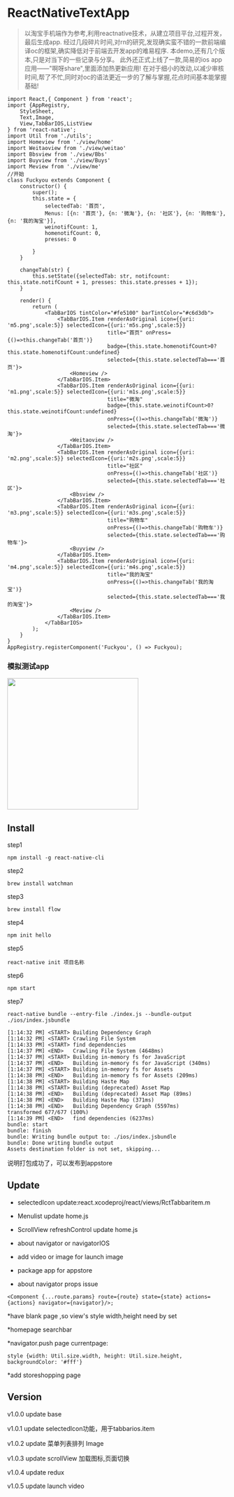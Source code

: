 # ReactNativeTextApp

> 以淘宝手机端作为参考,利用reactnative技术，从建立项目平台,过程开发，最后生成app.
> 经过几段碎片时间,对rn的研究,发现确实蛮不错的一款前端编译oc的框架,确实降低对于前端去开发app的难易程序.
> 本demo,还有几个版本,只是对当下的一些记录与分享。
> 此外还正式上线了一款,简易的ios app应用——"啊呀share",里面添加热更新应用!
> 在对于细小的改动,以减少审核时间,帮了不忙,同时对oc的语法更近一步的了解与掌握,花点时间基本能掌握基础!

```
import React,{ Component } from 'react';
import {AppRegistry,
    StyleSheet,
    Text,Image,
    View,TabBarIOS,ListView
} from 'react-native';
import Util from './utils';
import Homeview from './view/home'
import Weitaoview from './view/weitao'
import Bbsview from './view/Bbs'
import Buyview from './view/Buys'
import Meview from './view/me'
//开始
class Fuckyou extends Component {
    constructor() {
        super();
        this.state = {
            selectedTab: '首页',
            Menus: [{n: '首页'}, {n: '微淘'}, {n: '社区'}, {n: '购物车'}, {n: '我的淘宝'}],
            weinotifCount: 1,
            homenotifCount: 0,
            presses: 0

        }
    }

    changeTab(str) {
        this.setState({selectedTab: str, notifcount: this.state.notifCount + 1, presses: this.state.presses + 1});
    }

    render() {
        return (
            <TabBarIOS tintColor="#fe5100" barTintColor="#c6d3db">
                <TabBarIOS.Item renderAsOriginal icon={{uri: 'm5.png',scale:5}} selectedIcon={{uri:'m5s.png',scale:5}}
                                title="首页" onPress={()=>this.changeTab('首页')}
                                badge={this.state.homenotifCount>0?this.state.homenotifCount:undefined}
                                selected={this.state.selectedTab==='首页'}>
                    <Homeview />
                </TabBarIOS.Item>
                <TabBarIOS.Item renderAsOriginal icon={{uri: 'm1.png',scale:5}} selectedIcon={{uri:'m1s.png',scale:5}}
                                title="微淘"
                                badge={this.state.weinotifCount>0?this.state.weinotifCount:undefined}
                                onPress={()=>this.changeTab('微淘')}
                                selected={this.state.selectedTab==='微淘'}>
                    <Weitaoview />
                </TabBarIOS.Item>
                <TabBarIOS.Item renderAsOriginal icon={{uri: 'm2.png',scale:5}} selectedIcon={{uri:'m2s.png',scale:5}}
                                title="社区"
                                onPress={()=>this.changeTab('社区')}
                                selected={this.state.selectedTab==='社区'}>
                    <Bbsview />
                </TabBarIOS.Item>
                <TabBarIOS.Item renderAsOriginal icon={{uri: 'm3.png',scale:5}} selectedIcon={{uri:'m3s.png',scale:5}}
                                title="购物车"
                                onPress={()=>this.changeTab('购物车')}
                                selected={this.state.selectedTab==='购物车'}>
                    <Buyview />
                </TabBarIOS.Item>
                <TabBarIOS.Item renderAsOriginal icon={{uri: 'm4.png',scale:5}} selectedIcon={{uri:'m4s.png',scale:5}}
                                title="我的淘宝"
                                onPress={()=>this.changeTab('我的淘宝')}
                                selected={this.state.selectedTab==='我的淘宝'}>
                    <Meview />
                </TabBarIOS.Item>
            </TabBarIOS>
        );
    }
}
AppRegistry.registerComponent('Fuckyou', () => Fuckyou);
```

### 模拟测试app

<pre>
<img src='http://slowsay.github.io/ReactNativeTestApp/test.gif' width='300' />
</pre>

## Install

step1
```
npm install -g react-native-cli
```

step2
```
brew install watchman
```
step3
```
brew install flow
```
step4
```
npm init hello
```
step5
```
react-native init 项目名称
```
step6
```
npm start
```
step7
```
react-native bundle --entry-file ./index.js --bundle-output ./ios/index.jsbundle
```

```
[1:14:32 PM] <START> Building Dependency Graph
[1:14:32 PM] <START> Crawling File System
[1:14:33 PM] <START> find dependencies
[1:14:37 PM] <END>   Crawling File System (4648ms)
[1:14:37 PM] <START> Building in-memory fs for JavaScript
[1:14:37 PM] <END>   Building in-memory fs for JavaScript (340ms)
[1:14:37 PM] <START> Building in-memory fs for Assets
[1:14:38 PM] <END>   Building in-memory fs for Assets (209ms)
[1:14:38 PM] <START> Building Haste Map
[1:14:38 PM] <START> Building (deprecated) Asset Map
[1:14:38 PM] <END>   Building (deprecated) Asset Map (89ms)
[1:14:38 PM] <END>   Building Haste Map (371ms)
[1:14:38 PM] <END>   Building Dependency Graph (5597ms)
transformed 677/677 (100%)
[1:14:39 PM] <END>   find dependencies (6237ms)
bundle: start
bundle: finish
bundle: Writing bundle output to: ./ios/index.jsbundle
bundle: Done writing bundle output
Assets destination folder is not set, skipping...
```

说明打包成功了，可以发布到appstore

## Update

* selectedIcon update:react.xcodeproj/react/views/RctTabbaritem.m

* Menulist update home.js

* ScrollView refreshControl update home.js

* about navigator or navigatorIOS

* add video or image for launch image

* package app for appstore

* about navigator props issue

```
<Component {...route.params} route={route} state={state} actions={actions} navigator={navigator}/>;
```

*have blank page ,so view's style width,height need by set

*homepage searchbar

*navigator.push page currentpage:
```
style {width: Util.size.width, height: Util.size.height, backgroundColor: '#fff'}
```
*add storeshopping page


## Version

v1.0.0 update base

v1.0.1 update selectedIcon功能，用于tabbarios.item

v1.0.2 update 菜单列表排列 Image

v1.0.3 update scrollView 加载图标,页面切换

v1.0.4 update redux

v1.0.5 update launch video

